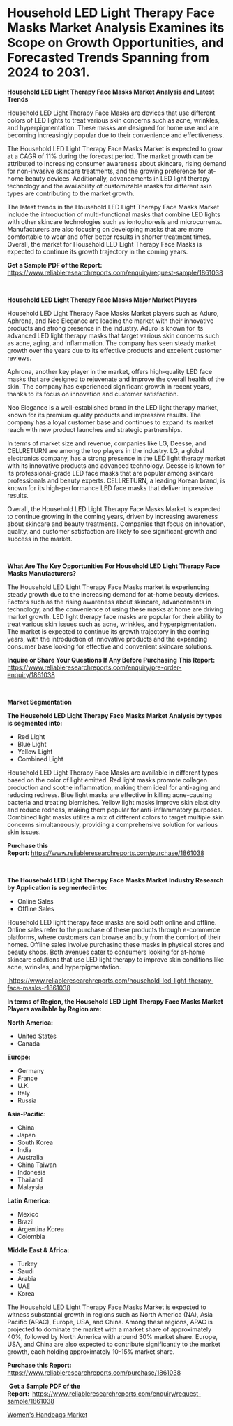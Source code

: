 <p><h1>Household LED Light Therapy Face Masks Market Analysis Examines its Scope on Growth Opportunities, and Forecasted Trends Spanning from 2024 to 2031.</h1></p><p><strong>Household LED Light Therapy Face Masks Market Analysis and Latest Trends</strong></p>
<p><p>Household LED Light Therapy Face Masks are devices that use different colors of LED lights to treat various skin concerns such as acne, wrinkles, and hyperpigmentation. These masks are designed for home use and are becoming increasingly popular due to their convenience and effectiveness.</p><p>The Household LED Light Therapy Face Masks Market is expected to grow at a CAGR of 11% during the forecast period. The market growth can be attributed to increasing consumer awareness about skincare, rising demand for non-invasive skincare treatments, and the growing preference for at-home beauty devices. Additionally, advancements in LED light therapy technology and the availability of customizable masks for different skin types are contributing to the market growth.</p><p>The latest trends in the Household LED Light Therapy Face Masks Market include the introduction of multi-functional masks that combine LED lights with other skincare technologies such as iontophoresis and microcurrents. Manufacturers are also focusing on developing masks that are more comfortable to wear and offer better results in shorter treatment times. Overall, the market for Household LED Light Therapy Face Masks is expected to continue its growth trajectory in the coming years.</p></p>
<p><strong>Get a Sample PDF of the Report:&nbsp;</strong> <a href="https://www.reliableresearchreports.com/enquiry/request-sample/1861038">https://www.reliableresearchreports.com/enquiry/request-sample/1861038</a></p>
<p>&nbsp;</p>
<p><strong>Household LED Light Therapy Face Masks Major Market Players</strong></p>
<p><p>Household LED Light Therapy Face Masks Market players such as Aduro, Aphrona, and Neo Elegance are leading the market with their innovative products and strong presence in the industry. Aduro is known for its advanced LED light therapy masks that target various skin concerns such as acne, aging, and inflammation. The company has seen steady market growth over the years due to its effective products and excellent customer reviews.</p><p>Aphrona, another key player in the market, offers high-quality LED face masks that are designed to rejuvenate and improve the overall health of the skin. The company has experienced significant growth in recent years, thanks to its focus on innovation and customer satisfaction.</p><p>Neo Elegance is a well-established brand in the LED light therapy market, known for its premium quality products and impressive results. The company has a loyal customer base and continues to expand its market reach with new product launches and strategic partnerships.</p><p>In terms of market size and revenue, companies like LG, Deesse, and CELLRETURN are among the top players in the industry. LG, a global electronics company, has a strong presence in the LED light therapy market with its innovative products and advanced technology. Deesse is known for its professional-grade LED face masks that are popular among skincare professionals and beauty experts. CELLRETURN, a leading Korean brand, is known for its high-performance LED face masks that deliver impressive results.</p><p>Overall, the Household LED Light Therapy Face Masks Market is expected to continue growing in the coming years, driven by increasing awareness about skincare and beauty treatments. Companies that focus on innovation, quality, and customer satisfaction are likely to see significant growth and success in the market.</p></p>
<p>&nbsp;</p>
<p><strong>What Are The Key Opportunities For Household LED Light Therapy Face Masks Manufacturers?</strong></p>
<p><p>The Household LED Light Therapy Face Masks market is experiencing steady growth due to the increasing demand for at-home beauty devices. Factors such as the rising awareness about skincare, advancements in technology, and the convenience of using these masks at home are driving market growth. LED light therapy face masks are popular for their ability to treat various skin issues such as acne, wrinkles, and hyperpigmentation. The market is expected to continue its growth trajectory in the coming years, with the introduction of innovative products and the expanding consumer base looking for effective and convenient skincare solutions.</p></p>
<p><strong>Inquire or Share Your Questions If Any Before Purchasing This Report:</strong> <a href="https://www.reliableresearchreports.com/enquiry/pre-order-enquiry/1861038">https://www.reliableresearchreports.com/enquiry/pre-order-enquiry/1861038</a></p>
<p>&nbsp;</p>
<p><strong>Market Segmentation</strong></p>
<p><strong>The Household LED Light Therapy Face Masks Market Analysis by types is segmented into:</strong></p>
<p><ul><li>Red Light</li><li>Blue Light</li><li>Yellow Light</li><li>Combined Light</li></ul></p>
<p><p>Household LED Light Therapy Face Masks are available in different types based on the color of light emitted. Red light masks promote collagen production and soothe inflammation, making them ideal for anti-aging and reducing redness. Blue light masks are effective in killing acne-causing bacteria and treating blemishes. Yellow light masks improve skin elasticity and reduce redness, making them popular for anti-inflammatory purposes. Combined light masks utilize a mix of different colors to target multiple skin concerns simultaneously, providing a comprehensive solution for various skin issues.</p></p>
<p><strong>Purchase this Report:&nbsp;</strong><a href="https://www.reliableresearchreports.com/purchase/1861038">https://www.reliableresearchreports.com/purchase/1861038</a></p>
<p>&nbsp;</p>
<p><strong>The Household LED Light Therapy Face Masks Market Industry Research by Application is segmented into:</strong></p>
<p><ul><li>Online Sales</li><li>Offline Sales</li></ul></p>
<p><p>Household LED light therapy face masks are sold both online and offline. Online sales refer to the purchase of these products through e-commerce platforms, where customers can browse and buy from the comfort of their homes. Offline sales involve purchasing these masks in physical stores and beauty shops. Both avenues cater to consumers looking for at-home skincare solutions that use LED light therapy to improve skin conditions like acne, wrinkles, and hyperpigmentation.</p></p>
<p><a href="https://www.reliableresearchreports.com/household-led-light-therapy-face-masks-r1861038">&nbsp;https://www.reliableresearchreports.com/household-led-light-therapy-face-masks-r1861038</a></p>
<p><strong>In terms of Region, the Household LED Light Therapy Face Masks Market Players available by Region are:</strong></p>
<p>
    <p> <strong> North America: </strong>
        <ul>
            <li>United States</li>
            <li>Canada</li>
        </ul>
        </p> 
    <p> <strong> Europe: </strong>
        <ul>
            <li>Germany</li>
            <li>France</li>
            <li>U.K.</li>
            <li>Italy</li>
            <li>Russia</li>
        </ul>
        </p> 
    <p> <strong> Asia-Pacific: </strong>
        <ul>
            <li>China</li>
            <li>Japan</li>
            <li>South Korea</li>
            <li>India</li>
            <li>Australia</li>
            <li>China Taiwan</li>
            <li>Indonesia</li>
            <li>Thailand</li>
            <li>Malaysia</li>
        </ul>
        </p> 
    <p> <strong> Latin America: </strong>
        <ul>
            <li>Mexico</li>
            <li>Brazil</li>
            <li>Argentina Korea</li>
            <li>Colombia</li>
        </ul>
        </p> 
    <p> <strong> Middle East & Africa: </strong>
        <ul>
            <li>Turkey</li>
            <li>Saudi</li>
            <li>Arabia</li>
            <li>UAE</li>
            <li>Korea</li>
        </ul>
    </p>
    </p>
<p><p>The Household LED Light Therapy Face Masks Market is expected to witness substantial growth in regions such as North America (NA), Asia Pacific (APAC), Europe, USA, and China. Among these regions, APAC is projected to dominate the market with a market share of approximately 40%, followed by North America with around 30% market share. Europe, USA, and China are also expected to contribute significantly to the market growth, each holding approximately 10-15% market share.</p></p>
<p><strong>Purchase this Report: </strong><a href="https://www.reliableresearchreports.com/purchase/1861038">https://www.reliableresearchreports.com/purchase/1861038</a></p>
<p>&nbsp;<strong>Get a Sample PDF of the Report:&nbsp;&nbsp;</strong><a href="https://www.reliableresearchreports.com/enquiry/request-sample/1861038">https://www.reliableresearchreports.com/enquiry/request-sample/1861038</a></p>
<p><strong></strong></p>
<p><p><a href="https://github.com/lubmix/Market-Research-Report-List-3/blob/main/womens-handbags-market.md">Women's Handbags Market</a></p></p>